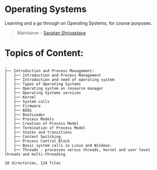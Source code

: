 # Operating Systems
Learning and a go through on Operating Systems, for course purposes.
> Maintainer - [Sanatan Shrivastava](https://sanatanshrivastava.me)

# Topics of Content:

```
.
├── Introduction and Process Management:
│   ├── Introduction and Process Management
│   ├── Introduction and need of operating system
│   ├── Types of Operating Systems
│   ├── Operating system as resource manager
│   ├── Operating Systems services
│   ├── Kernel
│   ├── System calls
│   ├── Firmware
│   ├── BIOS
│   ├── BootLoader
│   ├── Process Models
│   ├── Creation of Process Model
│   ├── Termination of Process Model
│   ├── States and transitions
│   ├── Context Switching
│   ├── Process Control Block
│   ├── Basic system calls in Linux and Windows.
│   ├── Threads - processes versus threads, kernel and user level threads and multi-threading.

18 directories, 124 files
```
